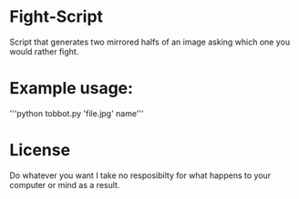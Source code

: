 # Fight-Script
Script that generates two mirrored halfs of an image asking which one you would rather fight.

# Example usage:
 
 '''python tobbot.py 'file.jpg' name'''

# License
Do whatever you want I take no resposibilty for what happens to your computer or mind as a result.
